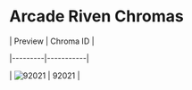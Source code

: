 # Arcade Riven Chromas


| Preview | Chroma ID |

|---------|-----------|

| ![92021](https://raw.communitydragon.org/latest/plugins/rcp-be-lol-game-data/global/default/v1/champion-chroma-images/92/92021.png) | 92021 |